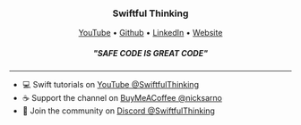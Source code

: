 <h3 align="center">Swiftful Thinking</h3>

<p align="center">
  <a href="https://youtube.com/c/SwiftfulThinking">YouTube</a> •
  <a href="https://github.com/SwiftfulThinking">Github</a> •
  <a href="https://www.linkedin.com/in/nicholassarno/">LinkedIn</a> •
  <a href="https://www.nicksarno.com">Website</a>
</p>

<h5 align="center">"SAFE CODE IS GREAT CODE"</h5>

---

- 💻 Swift tutorials on [YouTube @SwiftfulThinking](https://youtube.com/c/SwiftfulThinking)
- ☕️ Support the channel on [BuyMeACoffee @nicksarno](https://www.buymeacoffee.com/nicksarno/) 
- 🥳 Join the community on [Discord @SwiftfulThinking](https://discord.gg/vhKKyYTGDb)
